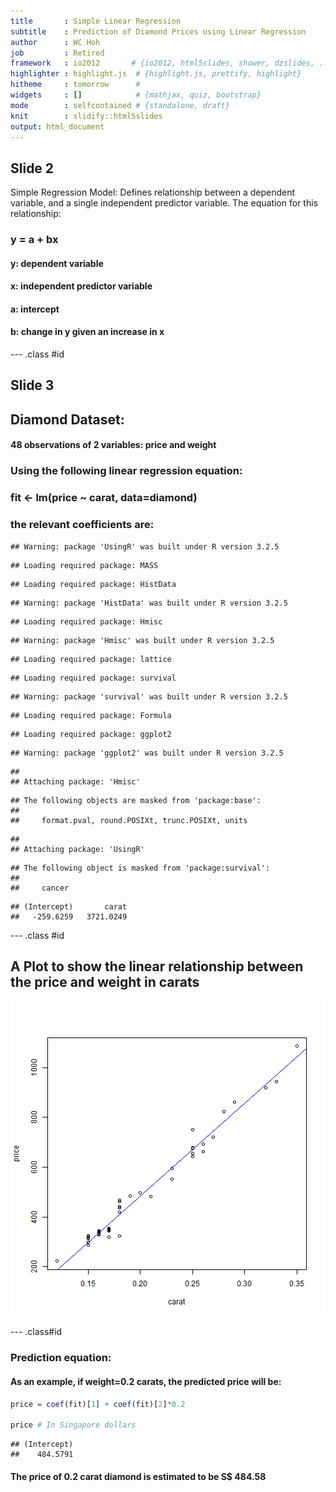 ```yaml
---
title       : Simple Linear Regression
subtitle    : Prediction of Diamond Prices using Linear Regression
author      : WC Hoh
job         : Retired
framework   : io2012       # {io2012, html5slides, shower, dzslides, ...}
highlighter : highlight.js  # {highlight.js, prettify, highlight}
hitheme     : tomorrow      # 
widgets     : []            # {mathjax, quiz, bootstrap}
mode        : selfcontained # {standalone, draft}
knit        : slidify::html5slides
output: html_document
---
```


## Slide 2
Simple Regression Model:
 Defines relationship between a dependent variable, and
 a single independent predictor variable.
 The equation for this relationship:
###      y = a + bx
      
#### y: dependent variable
#### x: independent predictor variable
#### a: intercept
#### b: change in y given an increase in x

--- .class #id
## Slide 3
## Diamond Dataset:

#### 48 observations of 2 variables: price and weight

### Using the following linear regression equation:
### fit <- lm(price ~ carat, data=diamond)
### the relevant coefficients are:

```
## Warning: package 'UsingR' was built under R version 3.2.5
```

```
## Loading required package: MASS
```

```
## Loading required package: HistData
```

```
## Warning: package 'HistData' was built under R version 3.2.5
```

```
## Loading required package: Hmisc
```

```
## Warning: package 'Hmisc' was built under R version 3.2.5
```

```
## Loading required package: lattice
```

```
## Loading required package: survival
```

```
## Warning: package 'survival' was built under R version 3.2.5
```

```
## Loading required package: Formula
```

```
## Loading required package: ggplot2
```

```
## Warning: package 'ggplot2' was built under R version 3.2.5
```

```
## 
## Attaching package: 'Hmisc'
```

```
## The following objects are masked from 'package:base':
## 
##     format.pval, round.POSIXt, trunc.POSIXt, units
```

```
## 
## Attaching package: 'UsingR'
```

```
## The following object is masked from 'package:survival':
## 
##     cancer
```

```
## (Intercept)       carat 
##   -259.6259   3721.0249
```

--- .class #id
## A Plot to show the linear relationship between the price and weight in carats
![plot of chunk unnamed-chunk-2](figure/unnamed-chunk-2-1.png)

--- .class#id

### Prediction equation:
#### As an example, if weight=0.2 carats, the predicted price will be:


```r
price = coef(fit)[1] + coef(fit)[2]*0.2

price # In Singapore dollars
```

```
## (Intercept) 
##    484.5791
```
#### The price of 0.2 carat diamond is estimated to be S$ 484.58




